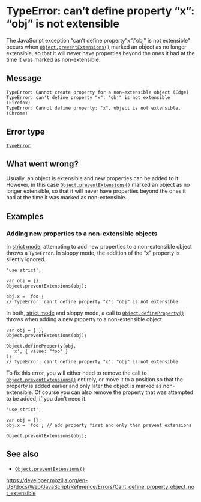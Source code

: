 TypeError: can’t define property “x”: “obj” is not extensible
=============================================================

The JavaScript exception “can’t define property”x“:”obj" is not extensible" occurs when [`Object.preventExtensions()`](../global_objects/object/preventextensions) marked an object as no longer extensible, so that it will never have properties beyond the ones it had at the time it was marked as non-extensible.

Message
-------

    TypeError: Cannot create property for a non-extensible object (Edge)
    TypeError: can't define property "x": "obj" is not extensible (Firefox)
    TypeError: Cannot define property: "x", object is not extensible. (Chrome)

Error type
----------

[`TypeError`](../global_objects/typeerror)

What went wrong?
----------------

Usually, an object is extensible and new properties can be added to it. However, in this case [`Object.preventExtensions()`](../global_objects/object/preventextensions) marked an object as no longer extensible, so that it will never have properties beyond the ones it had at the time it was marked as non-extensible.

Examples
--------

### Adding new properties to a non-extensible objects

In [strict mode](../strict_mode), attempting to add new properties to a non-extensible object throws a `TypeError`. In sloppy mode, the addition of the “x” property is silently ignored.

    'use strict';

    var obj = {};
    Object.preventExtensions(obj);

    obj.x = 'foo';
    // TypeError: can't define property "x": "obj" is not extensible

In both, [strict mode](../strict_mode) and sloppy mode, a call to [`Object.defineProperty()`](../global_objects/object/defineproperty) throws when adding a new property to a non-extensible object.

    var obj = { };
    Object.preventExtensions(obj);

    Object.defineProperty(obj,
      'x', { value: "foo" }
    );
    // TypeError: can't define property "x": "obj" is not extensible

To fix this error, you will either need to remove the call to [`Object.preventExtensions()`](../global_objects/object/preventextensions) entirely, or move it to a position so that the property is added earlier and only later the object is marked as non-extensible. Of course you can also remove the property that was attempted to be added, if you don’t need it.

    'use strict';

    var obj = {};
    obj.x = 'foo'; // add property first and only then prevent extensions

    Object.preventExtensions(obj);

See also
--------

-   [`Object.preventExtensions()`](../global_objects/object/preventextensions)

<a href="https://developer.mozilla.org/en-US/docs/Web/JavaScript/Reference/Errors/Cant_define_property_object_not_extensible" class="_attribution-link">https://developer.mozilla.org/en-US/docs/Web/JavaScript/Reference/Errors/Cant_define_property_object_not_extensible</a>
